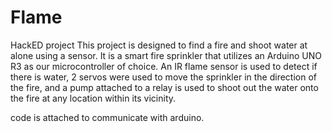 # Flame
HackED project 
This project is designed to find a fire and shoot water at alone using a sensor. It is a smart fire sprinkler that utilizes an  Arduino UNO R3 as our microcontroller of choice. An IR flame sensor is used to detect if there is water, 2 servos were used to move the sprinkler in the direction of the fire, and a pump attached to a relay is used to shoot out the water onto the fire at any location within its vicinity. 

code is attached to communicate with arduino. 
